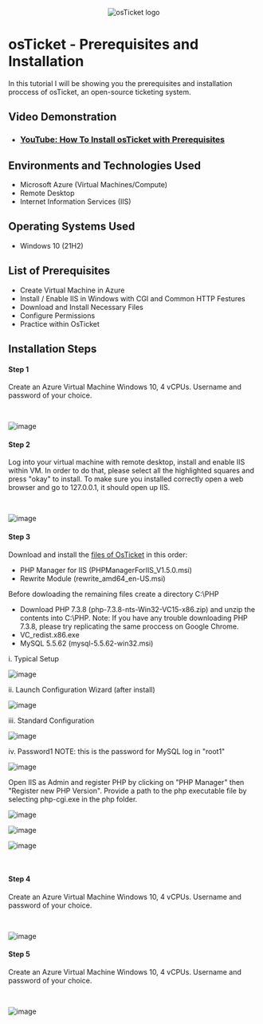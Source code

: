 <p align="center">
<img src="https://i.imgur.com/Clzj7Xs.png" alt="osTicket logo"/>
</p>

<h1>osTicket - Prerequisites and Installation</h1>
In this tutorial I will be showing you the prerequisites and installation proccess of osTicket, an open-source ticketing system.<br />


<h2>Video Demonstration</h2>

- ### [YouTube: How To Install osTicket with Prerequisites](https://www.youtube.com)

<h2>Environments and Technologies Used</h2>

- Microsoft Azure (Virtual Machines/Compute)
- Remote Desktop
- Internet Information Services (IIS)

<h2>Operating Systems Used </h2>

- Windows 10</b> (21H2)

<h2>List of Prerequisites</h2>

- Create Virtual Machine in Azure
- Install / Enable IIS in Windows with CGI and Common HTTP Festures
- Download and Install Necessary Files
- Configure Permissions
- Practice within OsTicket

<h2>Installation Steps</h2>
<h4>Step 1</h4>
<p>Create an Azure Virtual Machine Windows 10, 4 vCPUs. Username and password of your choice.
</p>
<br />

![image](https://github.com/cardosoguisilva/osticket-prereqs/assets/157248613/95dccdcf-c4be-47f9-aec2-267e28a66071)

<h4>Step 2</h4>
<p>Log into your virtual machine with remote desktop, install and enable IIS within VM. In order to do that, please select all the highlighted squares and press "okay" to install. To make sure you installed correctly open a web browser and go to 127.0.0.1, it should open up IIS.
</p>
<br />

![image](https://github.com/cardosoguisilva/osticket-prereqs/assets/157248613/049cab92-0ae8-4c8c-b464-3be2bade7ef5)


<h4>Step 3</h4>
<p>Download and install the <a href="https://drive.google.com/drive/u/1/folders/1APMfNyfNzcxZC6EzdaNfdZsUwxWYChf6">files of OsTicket</a> in this order:
</p>

- PHP Manager for IIS (PHPManagerForIIS_V1.5.0.msi)
- Rewrite Module (rewrite_amd64_en-US.msi)
  
<p> Before dowloading the remaining files create a directory C:\PHP </p>

- Download PHP 7.3.8 (php-7.3.8-nts-Win32-VC15-x86.zip) and unzip the contents into C:\PHP. Note: If you have any trouble downloading PHP 7.3.8, please try replicating the same proccess on Google Chrome.
- VC_redist.x86.exe
- MySQL 5.5.62 (mysql-5.5.62-win32.msi)
 <p>  i. Typical Setup </p>
 <p>
   
   ![image](https://github.com/cardosoguisilva/osticket-prereqs/assets/157248613/abe6e6d1-bd25-44a1-bfed-4969be4f8729)</p>

  ii. Launch Configuration Wizard (after install)
<p>
 
 ![image](https://github.com/cardosoguisilva/osticket-prereqs/assets/157248613/a6bc73c2-2ef9-4f8b-8dd7-acbf350bd060)
</p>

 
  iii. Standard Configuration
<p>
 
 ![image](https://github.com/cardosoguisilva/osticket-prereqs/assets/157248613/e50fdc9c-b923-480d-acf1-dcbf39868747)
</p>

  iv. Password1 NOTE: this is the password for MySQL log in "root1"
<p>
 
![image](https://github.com/cardosoguisilva/osticket-prereqs/assets/157248613/eeee7485-f263-46de-b0e9-9cac105fbf87)
</p>
<p> Open IIS as Admin and register PHP by clicking on "PHP Manager" then "Register new PHP Version". Provide a path to the php executable file by selecting php-cgi.exe in the php folder. </p>

![image](https://github.com/cardosoguisilva/osticket-prereqs/assets/157248613/0aeffeb9-f9fd-4422-be27-d7272385fc12)

![image](https://github.com/cardosoguisilva/osticket-prereqs/assets/157248613/0bf32214-250a-4704-847d-d05455f4f394)

![image](https://github.com/cardosoguisilva/osticket-prereqs/assets/157248613/4f2254bf-17ec-4c7d-b711-aac6ead8606f)

<p> </p>
<p> </p>
<br />

<h4>Step 4</h4>
<p>Create an Azure Virtual Machine Windows 10, 4 vCPUs. Username and password of your choice.
</p>
<br />

![image](https://github.com/cardosoguisilva/osticket-prereqs/assets/157248613/95dccdcf-c4be-47f9-aec2-267e28a66071)
<h4>Step 5</h4>
<p>Create an Azure Virtual Machine Windows 10, 4 vCPUs. Username and password of your choice.
</p>
<br />

![image](https://github.com/cardosoguisilva/osticket-prereqs/assets/157248613/95dccdcf-c4be-47f9-aec2-267e28a66071)
